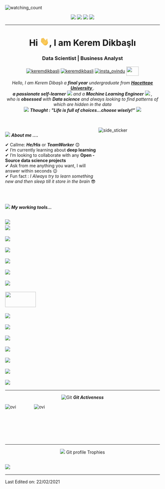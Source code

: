 

<p align="left"> 
<img src="https://komarev.com/ghpvc/?username=keremdikbasli&color=brightgreen" alt="watching_count" />
 </p>
 <p align="center">
<img src="https://img.shields.io/badge/Age-23-blue" />
  <img src="https://img.shields.io/badge/Focus-Machine%20Learning-brightgreen" />
  <img src="https://img.shields.io/badge/Lives-Turkey-success" />
  <img src="https://img.shields.io/badge/Languages-English%20%26%20STurkish-brightgreen" />
</p>
<hr>
<h1 align="center">Hi <img src="https://raw.githubusercontent.com/ABSphreak/ABSphreak/master/gifs/Hi.gif" width="30px">, I am Kerem Dikbaşlı </h1>
<h3 align="center">Data Scientist | Business Analyst </h3>
<p align="center">
<a href="https://www.hackerrank.com/keremdikbasli" target="blank"><img align="center" src="https://cdn.worldvectorlogo.com/logos/hackerrank.svg" alt="keremdikbasli" height="30" width="40" /></a>
<a href="https://www.linkedin.com/in/kerem-dikbasli/" target="blank"><img align="center" src="https://upload.wikimedia.org/wikipedia/commons/c/ca/LinkedIn_logo_initials.png" alt="keremdikbasli" height="30" width="40" /></a>  
<a href="https://www.instagram.com/ovindu_vesuvius/" target="blank"><img align="center" src="https://image.flaticon.com/icons/png/128/174/174855.png" alt="insta_ovindu" height="30" width="40" /></a>
 <a href = "mailto: keremdikbasli@gmail.com"><img align="center" src="https://seeklogo.com/images/G/gmail-new-2020-logo-32DBE11BB4-seeklogo.com.png" height="30" width="40" /></a>
</p>
</p>



<p align="center">
  <em>
    Hello, I am Kerem Dibaşlı a <b>final year</b> undergraduate from <a href="https://www.hacettepe.edu.tr/"> <b> Hacettepe University </b> </a>. <br>
    <b>a passionate self-learner</b> <img src="https://github.com/TheDudeThatCode/TheDudeThatCode/blob/master/Assets/Developer.gif" width="30px"> and a <b>Machine Learning Engineer</b>&nbsp;<img src="https://github.com/TheDudeThatCode/TheDudeThatCode/blob/master/Assets/Designer.gif" width="36px">&nbsp,<br>who is <b>obsessed</b>
    with <b>Data science</b> and always looking to find patterns of which are hidden in the data 
  </em> 
  <br>
  <img src="https://media.giphy.com/media/gH3LO09IOiZIqePwv9/giphy.gif" width="50" /> <b><i align="center">Thought : "Life is full of choices…choose wisely!”</i></b> <img src="https://media.giphy.com/media/qjqUcgIyRjsl2/giphy.gif" width="50" />
</p>
<br><br>
<img align="right" width=200px height=200px alt="side_sticker" src="https://media.giphy.com/media/TEnXkcsHrP4YedChhA/giphy.gif" />

<img src="https://media.giphy.com/media/iY8CRBdQXODJSCERIr/giphy.gif" width="30px">&nbsp;***About me ....***

✔ Callme: ***He/His*** or ***TeamWorker*** 😊 <br>
✔ I’m currently learning about **deep learning**<br>
✔ I’m looking to collaborate with any **Open - Source data science projects**<br>
✔ Ask from me anything you want, I will answer within seconds 😉<br>
✔ Fun fact : *I Always try to learn something new and then sleep till it store in the brain* 😎<br><br><br><br>
 

<img src="https://media.giphy.com/media/iY8CRBdQXODJSCERIr/giphy.gif" width="30px">&nbsp;***My working tools...***
<p align="left">
  
  <code> <img height="50" src="https://upload.wikimedia.org/wikipedia/commons/d/d0/RStudio_logo_flat.svg"></code>
  <code> <img height="50" src="https://upload.wikimedia.org/wikipedia/commons/e/eb/SPSS.png"> </code>
  <code> <img height="50" src="https://upload.wikimedia.org/wikipedia/commons/c/c3/Python-logo-notext.svg"> </code>
  <code> <img height="50" src="https://upload.wikimedia.org/wikipedia/commons/c/cf/New_Power_BI_Logo.svg"> </code>
  <code> <img height="50" src="https://upload.wikimedia.org/wikipedia/commons/7/7e/Spyder_logo.svg"> </code>
  <code> <img height="50" src="https://www.vectorlogo.zone/logos/jupyter/jupyter-ar21.svg"> </code>
  <code> <img height="50" src="https://www.vectorlogo.zone/logos/mysql/mysql-ar21.svg"> </code>
  <code> <img height="50" src="https://upload.wikimedia.org/wikipedia/commons/0/01/Created_with_Matplotlib-logo.svg" width='100'> </code>
  <code> <img height="50" src="https://upload.wikimedia.org/wikipedia/commons/thumb/e/ed/Pandas_logo.svg/768px-Pandas_logo.svg.png"> </code>
  <code> <img height="50" src="https://www.vectorlogo.zone/logos/numpy/numpy-ar21.svg"> </code>
  <code> <img height="50" src="https://raw.githubusercontent.com/valohai/ml-logos/master/scipy.svg"> </code>
  <code> <img height="50" src="https://upload.wikimedia.org/wikipedia/commons/2/29/Postgresql_elephant.svg"> </code>
  <code> <img height="50" src="https://seeklogo.com/images/S/scikit-learn-logo-8766D07E2E-seeklogo.com.png"> </code>
  <code> <img height="50" src="https://www.vectorlogo.zone/logos/tensorflow/tensorflow-ar21.svg"> </code>
  <code> <img height="50" src="https://www.vectorlogo.zone/logos/java/java-ar21.svg"> </code>
  <hr>
  <p align="center">
 <img src="https://media.giphy.com/media/W5eoZHPpUx9sapR0eu/giphy.gif" width="30px" alt="Git"/>&nbsp;<i><b>Git Activeness</b></i></p>
 
<p><img align="left" src="https://github-readme-stats.vercel.app/api/top-langs?username=OvinduWijethunge&show_icons=true&locale=en&layout=compact&theme=chartreuse-dark" alt="ovi" /></p>
<p>&nbsp;<img align="right" src="https://github-readme-stats.vercel.app/api?username=OvinduWijethunge&show_icons=true&locale=en&theme=chartreuse-dark" alt="ovi" width="410" /></p>
<br><br><br><br><br>

<hr>


<p align="center"><img src="https://media.giphy.com/media/QaMcXSekUWx7aogAUr/giphy.gif" width="30" />&nbsp;Git profile Trophies</p><br>
<img src="https://github-profile-trophy.vercel.app/?username=OvinduWijethunge&theme=juicyfresh&no-bg=true" />


-----


Last Edited on: 22/02/2021




